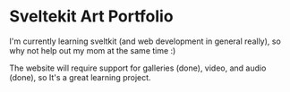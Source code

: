 # Sveltekit Art Portfolio

I'm currently learning sveltkit (and web development in general really), so why not help out my mom at the same time :)

The website will require support for galleries (done), video, and audio (done), so It's a great learning project.
